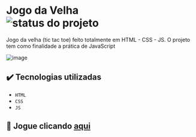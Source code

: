 # Jogo da Velha <br>  ![status do projeto](https://img.shields.io/badge/status-finalizado-green)

Jogo da velha (tic tac toe) feito totalmente em HTML - CSS - JS. O projeto tem como finalidade a prática de JavaScript

![image](https://user-images.githubusercontent.com/103531983/183301292-70872568-c1f5-455b-bff1-013bf0466d77.png)

## ✔️ Tecnologias utilizadas
* ``HTML``
* ``CSS``
* ``JS``

## 📂 Jogue clicando <a href="https://gabrielaraujo027.github.io/Jogo_da_Velha/">aqui</a>
